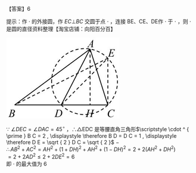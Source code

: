 【答案】6

提示：作 $\cdot$ 的外接圆，作 $E C \bot B C$ 交圆于点 $\cdot$ ，连接 BE、CE、DE作 $\cdot$ 于 $\cdot$ ，则 $\cdot$ 是圆的直径资料整理【淘宝店铺：向阳百分百】

![](<../../qs_image_DB/专题2-3_八种隐圆类最值问题，圆来如此简单（解析版）/96d170c0d1d11d4f212fa4b95d4f1995a159555406c65fd4e2b9e0ca0df69b87.jpg>)

∵ $\angle D E C = \angle D A C = 4 5 ^ { \circ }$ ，∴△EDC 是等腰直角三角形$\scriptstyle \cdot ^ { \prime } B C = 2 , \displaystyle \therefore B D = D C = 1 , \displaystyle \therefore D E = \sqrt { 2 } D C = \sqrt { 2 }$ $-$   
$\therefore A B ^ { 2 } + A C ^ { 2 } = A H ^ { 2 } + ( 1 + D H ) ^ { 2 } + A H ^ { 2 } + ( 1 - D H ) ^ { 2 } = 2 + 2 ( A H ^ { 2 } + D H ^ { 2 } )$   
$= 2 + 2 A D ^ { 2 } { \leqslant } 2 + 2 D E ^ { 2 } = 6$   
即 $\cdot$ 的最大值为 6
